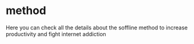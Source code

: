 # method
Here you can check all the details about the soffline method to increase productivity and fight internet addiction
